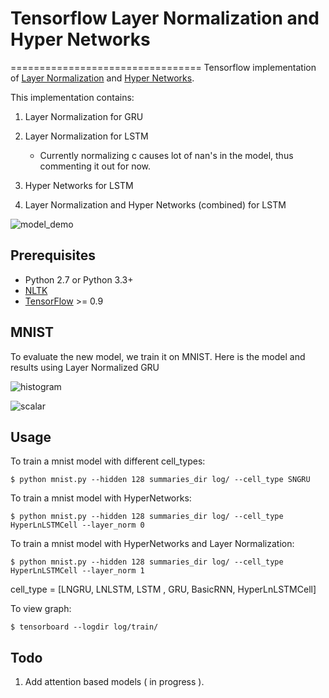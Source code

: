 # Tensorflow Layer Normalization and Hyper Networks
=================================
Tensorflow implementation of [Layer Normalization](https://arxiv.org/abs/1607.06450) and [Hyper Networks](https://arxiv.org/pdf/1609.09106v1.pdf).

This implementation contains:

1. Layer Normalization for GRU
    
2. Layer Normalization for LSTM
	- Currently normalizing c causes lot of nan's in the model, thus commenting it out for now.

3. Hyper Networks for LSTM

4. Layer Normalization and Hyper Networks (combined) for LSTM

![model_demo](./assets/model_gru1.png)




Prerequisites
-------------

- Python 2.7 or Python 3.3+
- [NLTK](http://www.nltk.org/)
- [TensorFlow](https://www.tensorflow.org/) >= 0.9

MNIST
-----
To evaluate the new model, we train it on MNIST. Here is the model and results using Layer Normalized GRU

![histogram](./assets/model_gru3.png)


![scalar](./assets/model_gru4.png)


Usage
-----

To train a mnist model with different cell_types:

    $ python mnist.py --hidden 128 summaries_dir log/ --cell_type SNGRU

To train a mnist model with HyperNetworks:

    $ python mnist.py --hidden 128 summaries_dir log/ --cell_type HyperLnLSTMCell --layer_norm 0

To train a mnist model with HyperNetworks and Layer Normalization:

    $ python mnist.py --hidden 128 summaries_dir log/ --cell_type HyperLnLSTMCell --layer_norm 1


    
 cell_type = [LNGRU, LNLSTM, LSTM , GRU, BasicRNN, HyperLnLSTMCell]
    

To view graph:

    $ tensorboard --logdir log/train/

Todo
-----
1. Add attention based models ( in progress ). 
